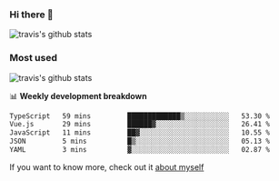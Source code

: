 ### Hi there 👋

<!--
**HondryTravis/HondryTravis** is a ✨ _special_ ✨ repository because its `README.md` (this file) appears on your GitHub profile.

Here are some ideas to get you started:

- 🔭 I’m currently working on ...
- 🌱 I’m currently learning ...
- 👯 I’m looking to collaborate on ...
- 🤔 I’m looking for help with ...
- 💬 Ask me about ...
- 📫 How to reach me: ...
- 😄 Pronouns: ...
- ⚡ Fun fact: ...
-->

![travis's github stats](https://github-readme-stats.vercel.app/api?username=HondryTravis&hide=stars)
### Most used
![travis's github stats](https://github-readme-stats.anuraghazra1.vercel.app/api/top-langs/?username=HondryTravis&layout=compact&hide_title=true)

📊 **Weekly development breakdown**

<!--START_SECTION:waka-->

```txt
TypeScript   59 mins         █████████████▒░░░░░░░░░░░   53.30 %
Vue.js       29 mins         ██████▓░░░░░░░░░░░░░░░░░░   26.41 %
JavaScript   11 mins         ██▓░░░░░░░░░░░░░░░░░░░░░░   10.55 %
JSON         5 mins          █▒░░░░░░░░░░░░░░░░░░░░░░░   05.13 %
YAML         3 mins          ▓░░░░░░░░░░░░░░░░░░░░░░░░   02.87 %
```

<!--END_SECTION:waka-->

If you want to know more, check out it [about myself](https://hondrytravis.github.io/)
